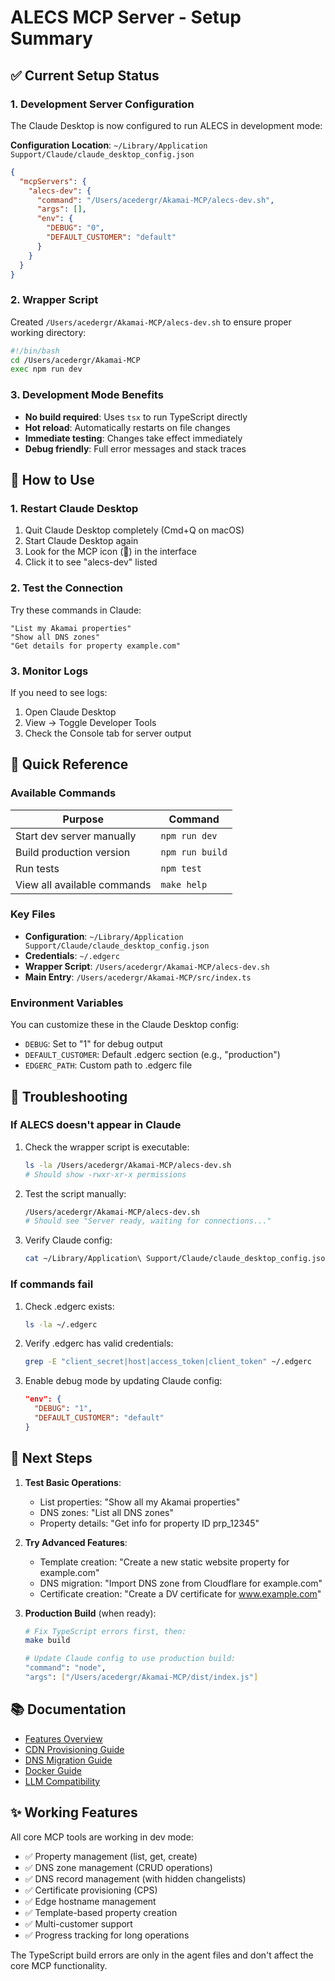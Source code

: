 # ALECS MCP Server - Setup Summary

## ✅ Current Setup Status

### 1. Development Server Configuration

The Claude Desktop is now configured to run ALECS in development mode:

**Configuration Location**: `~/Library/Application Support/Claude/claude_desktop_config.json`

```json
{
  "mcpServers": {
    "alecs-dev": {
      "command": "/Users/acedergr/Akamai-MCP/alecs-dev.sh",
      "args": [],
      "env": {
        "DEBUG": "0",
        "DEFAULT_CUSTOMER": "default"
      }
    }
  }
}
```

### 2. Wrapper Script

Created `/Users/acedergr/Akamai-MCP/alecs-dev.sh` to ensure proper working directory:

```bash
#!/bin/bash
cd /Users/acedergr/Akamai-MCP
exec npm run dev
```

### 3. Development Mode Benefits

- **No build required**: Uses `tsx` to run TypeScript directly
- **Hot reload**: Automatically restarts on file changes
- **Immediate testing**: Changes take effect immediately
- **Debug friendly**: Full error messages and stack traces

## 🚀 How to Use

### 1. Restart Claude Desktop

1. Quit Claude Desktop completely (Cmd+Q on macOS)
2. Start Claude Desktop again
3. Look for the MCP icon (🔌) in the interface
4. Click it to see "alecs-dev" listed

### 2. Test the Connection

Try these commands in Claude:

```
"List my Akamai properties"
"Show all DNS zones"
"Get details for property example.com"
```

### 3. Monitor Logs

If you need to see logs:
1. Open Claude Desktop
2. View → Toggle Developer Tools
3. Check the Console tab for server output

## 📝 Quick Reference

### Available Commands

| Purpose | Command |
|---------|---------|
| Start dev server manually | `npm run dev` |
| Build production version | `npm run build` |
| Run tests | `npm test` |
| View all available commands | `make help` |

### Key Files

- **Configuration**: `~/Library/Application Support/Claude/claude_desktop_config.json`
- **Credentials**: `~/.edgerc`
- **Wrapper Script**: `/Users/acedergr/Akamai-MCP/alecs-dev.sh`
- **Main Entry**: `/Users/acedergr/Akamai-MCP/src/index.ts`

### Environment Variables

You can customize these in the Claude Desktop config:

- `DEBUG`: Set to "1" for debug output
- `DEFAULT_CUSTOMER`: Default .edgerc section (e.g., "production")
- `EDGERC_PATH`: Custom path to .edgerc file

## 🔧 Troubleshooting

### If ALECS doesn't appear in Claude

1. Check the wrapper script is executable:
   ```bash
   ls -la /Users/acedergr/Akamai-MCP/alecs-dev.sh
   # Should show -rwxr-xr-x permissions
   ```

2. Test the script manually:
   ```bash
   /Users/acedergr/Akamai-MCP/alecs-dev.sh
   # Should see "Server ready, waiting for connections..."
   ```

3. Verify Claude config:
   ```bash
   cat ~/Library/Application\ Support/Claude/claude_desktop_config.json
   ```

### If commands fail

1. Check .edgerc exists:
   ```bash
   ls -la ~/.edgerc
   ```

2. Verify .edgerc has valid credentials:
   ```bash
   grep -E "client_secret|host|access_token|client_token" ~/.edgerc
   ```

3. Enable debug mode by updating Claude config:
   ```json
   "env": {
     "DEBUG": "1",
     "DEFAULT_CUSTOMER": "default"
   }
   ```

## 🎯 Next Steps

1. **Test Basic Operations**:
   - List properties: "Show all my Akamai properties"
   - DNS zones: "List all DNS zones"
   - Property details: "Get info for property ID prp_12345"

2. **Try Advanced Features**:
   - Template creation: "Create a new static website property for example.com"
   - DNS migration: "Import DNS zone from Cloudflare for example.com"
   - Certificate creation: "Create a DV certificate for www.example.com"

3. **Production Build** (when ready):
   ```bash
   # Fix TypeScript errors first, then:
   make build
   
   # Update Claude config to use production build:
   "command": "node",
   "args": ["/Users/acedergr/Akamai-MCP/dist/index.js"]
   ```

## 📚 Documentation

- [Features Overview](./docs/features-overview.md)
- [CDN Provisioning Guide](./docs/cdn-provisioning-guide.md)
- [DNS Migration Guide](./docs/dns-migration-guide.md)
- [Docker Guide](./docs/docker-guide.md)
- [LLM Compatibility](./docs/llm-compatibility-guide.md)

## ✨ Working Features

All core MCP tools are working in dev mode:
- ✅ Property management (list, get, create)
- ✅ DNS zone management (CRUD operations)
- ✅ DNS record management (with hidden changelists)
- ✅ Certificate provisioning (CPS)
- ✅ Edge hostname management
- ✅ Template-based property creation
- ✅ Multi-customer support
- ✅ Progress tracking for long operations

The TypeScript build errors are only in the agent files and don't affect the core MCP functionality.